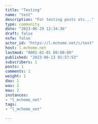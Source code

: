 ```yaml
---
title: "Testing" 
name: "test"
description: "For testing posts etc..."
type: community
date: "2023-06-29 12:34:36"
draft: false
nsfw: false
actor_id: "https://l.mchome.net/c/test"
host: l.mchome.net
lastmod: "0001-01-01 00:00:00"
published: "2023-06-13 01:57:53"
subscribers: 1
posts: 1
comments: 1
weight: 1
dau: 1
wau: 2
mau: 2
instances:
- "l_mchome_net"
tags: 
- "l_mchome_net"

---
```

